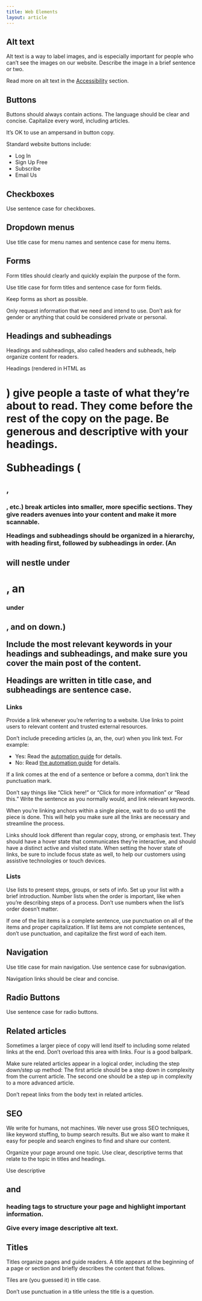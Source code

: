 ```yaml
---
title: Web Elements
layout: article
---
```


## Alt text

Alt text is a way to label images, and is especially important for people who can’t see the images on our website. Describe the image in a brief sentence or two.

Read more on alt text in the [Accessibility](TK) section.

## Buttons

Buttons should always contain actions. The language should be clear and concise. Capitalize every word, including articles.

It’s OK to use an ampersand in button copy.

Standard website buttons include:

- Log In
- Sign Up Free
- Subscribe
- Email Us

## Checkboxes

Use sentence case for checkboxes.

## Dropdown menus

Use title case for menu names and sentence case for menu items.

## Forms

Form titles should clearly and quickly explain the purpose of the form.

Use title case for form titles and sentence case for form fields.

Keep forms as short as possible.

Only request information that we need and intend to use. Don’t ask for gender or anything that could be considered private or personal.

## Headings and subheadings

Headings and subheadings, also called headers and subheads, help organize content for readers.

Headings (rendered in HTML as <h1>) give people a taste of what they’re about to read. They come before the rest of the copy on the page. Be generous and descriptive with your headings.

Subheadings (<h2>, <h3>, etc.) break articles into smaller, more specific sections. They give readers avenues into your content and make it more scannable.

Headings and subheadings should be organized in a hierarchy, with heading first, followed by subheadings in order. (An <h2> will nestle under <h1>, an <h3> under <h2>, and on down.)

Include the most relevant keywords in your headings and subheadings, and make sure you cover the main post of the content.

Headings are written in title case, and subheadings are sentence case.

### Links

Provide a link whenever you’re referring to a website. Use links to point users to relevant content and trusted external resources.

Don’t include preceding articles (a, an, the, our) when you link text. For example:

- Yes: Read the [automation guide](link) for details.
- No: Read [the automation guide](link) for details.

If a link comes at the end of a sentence or before a comma, don’t link the punctuation mark.

Don’t say things like “Click here!” or “Click for more information” or “Read this.” Write the sentence as you normally would, and link relevant keywords.

When you’re linking anchors within a single piece, wait to do so until the piece is done. This will help you make sure all the links are necessary and streamline the process.

Links should look different than regular copy, strong, or emphasis text. They should have a hover state that communicates they’re interactive, and should have a distinct active and visited state. When setting the hover state of links, be sure to include focus state as well, to help our customers using assistive technologies or touch devices.

### Lists

Use lists to present steps, groups, or sets of info. Set up your list with a brief introduction. Number lists when the order is important, like when you’re describing steps of a process. Don’t use numbers when the list’s order doesn’t matter. 

If one of the list items is a complete sentence, use punctuation on all of the items and proper capitalization. If list items are not complete sentences, don’t use punctuation, and capitalize the first word of each item.

## Navigation

Use title case for main navigation. Use sentence case for subnavigation.

Navigation links should be clear and concise.

## Radio Buttons

Use sentence case for radio buttons.

## Related articles

Sometimes a larger piece of copy will lend itself to including some related links at the end. Don’t overload this area with links. Four is a good ballpark.

Make sure related articles appear in a logical order, including the step down/step up method: The first article should be a step down in complexity from the current article. The second one should be a step up in complexity to a more advanced article.

Don’t repeat links from the body text in related articles.

## SEO

We write for humans, not machines. We never use gross SEO techniques, like keyword stuffing, to bump search results. But we also want to make it easy for people and search engines to find and share our content.

Organize your page around one topic. Use clear, descriptive terms that relate to the topic in titles and headings.

Use descriptive <h2> and <h3> heading tags to structure your page and highlight important information.

Give every image descriptive alt text.


## Titles

Titles organize pages and guide readers. A title appears at the beginning of a page or section and briefly describes the content that follows.

Tiles are (you guessed it) in title case.

Don’t use punctuation in a title unless the title is a question.
